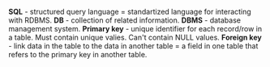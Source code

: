 **SQL** - structured query language = standartized language for interacting with RDBMS.
**DB** - collection of related information.
**DBMS** - database management system.
**Primary key** - unique identifier for each record/row in a table. Must contain unique valies. Can't contain NULL values.
**Foreign key** - link data in the table to the data in another table = a field in one table that refers to the primary key in another table.
